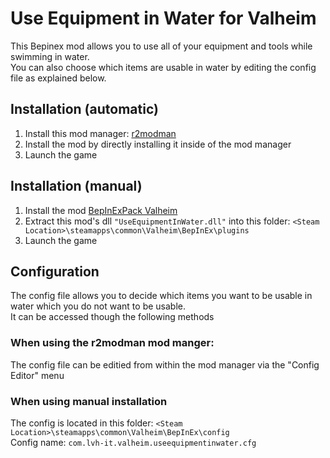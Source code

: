 ﻿# Use Equipment in Water for Valheim
This Bepinex mod allows you to use all of your equipment and tools while swimming in water.  
You can also choose which items are usable in water by editing the config file as explained below.  

## Installation (automatic)
1. Install this mod manager: [r2modman](https://valheim.thunderstore.io/package/ebkr/r2modman/)  
2. Install the mod by directly installing it inside of the mod manager  
3. Launch the game

## Installation (manual)
1. Install the mod [BepInExPack Valheim](https://valheim.thunderstore.io/package/denikson/BepInExPack_Valheim/)
2. Extract this mod's dll `"UseEquipmentInWater.dll"` into this folder: `<Steam Location>\steamapps\common\Valheim\BepInEx\plugins`
3. Launch the game

## Configuration
The config file allows you to decide which items you want to be usable in water which you do not want to be usable.  
It can be accessed though the following methods  
### When using the r2modman mod manger:
The config file can be editied from within the mod manager via the "Config Editor" menu  

### When using manual installation
The config is located in this folder: `<Steam Location>\steamapps\common\Valheim\BepInEx\config`  
Config name: `com.lvh-it.valheim.useequipmentinwater.cfg`